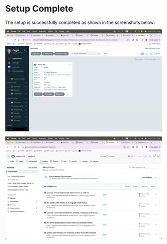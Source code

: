 # Setup Complete

The setup is successfully completed as shown in the screenshots below:

![Details1](Screenshot1.png)

![Details2](Screenshot2.png)